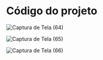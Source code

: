 # Código do projeto

![Captura de Tela (64)](https://github.com/ICEI-PUC-Minas-PPL-CD/ppl-cd-pcd-sist-int-2024-1-druganalytics/assets/160988192/0f8e7ad4-a6a0-4124-a9f0-1f09e69db580)

![Captura de Tela (65)](https://github.com/ICEI-PUC-Minas-PPL-CD/ppl-cd-pcd-sist-int-2024-1-druganalytics/assets/160988192/e1cb1be7-1ec1-40b9-81c2-d6e453d288b6)

![Captura de Tela (66)](https://github.com/ICEI-PUC-Minas-PPL-CD/ppl-cd-pcd-sist-int-2024-1-druganalytics/assets/160988192/43a625ed-270b-432b-a623-ef0d0b853b41)
